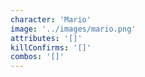```yaml
---
character: 'Mario'
image: '../images/mario.png'
attributes: '[]'
killConfirms: '[]'
combos: '[]'
---
```

